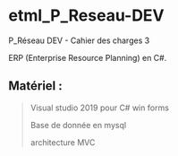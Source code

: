 # etml_P_Reseau-DEV
P_Réseau DEV - Cahier des charges 3

ERP (Enterprise Resource Planning) en C#.

## Matériel :
> Visual studio 2019 pour C# win forms
> 
> Base de donnée en mysql
> 
> architecture MVC
